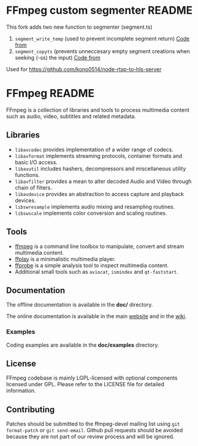 FFmpeg custom segmenter README
=============

This fork adds two new function to segmenter (segment.ts)
1. `segment_write_temp` (used to prevent incomplete segment return)
[Code from](https://mediabrowser.github.io/embytools/ffmpeg-2019_04_09.tar.gz)
2. `segment_copyts` (prevents unneccesary empty segment creations when seeking (-ss) the input)
[Code from](https://github.com/Diagonactic/plex-new-transcoder/blob/3cf85fd34bfa94f679ca934ebf9e2a31ff0bb0eb/plex-ffmpeg-source/NewPlexTranscoder/libavformat/segment.c)

Used for https://github.com/kono0514/node-rtsp-to-hls-server

FFmpeg README
=============

FFmpeg is a collection of libraries and tools to process multimedia content
such as audio, video, subtitles and related metadata.

## Libraries

* `libavcodec` provides implementation of a wider range of codecs.
* `libavformat` implements streaming protocols, container formats and basic I/O access.
* `libavutil` includes hashers, decompressors and miscellaneous utility functions.
* `libavfilter` provides a mean to alter decoded Audio and Video through chain of filters.
* `libavdevice` provides an abstraction to access capture and playback devices.
* `libswresample` implements audio mixing and resampling routines.
* `libswscale` implements color conversion and scaling routines.

## Tools

* [ffmpeg](https://ffmpeg.org/ffmpeg.html) is a command line toolbox to
  manipulate, convert and stream multimedia content.
* [ffplay](https://ffmpeg.org/ffplay.html) is a minimalistic multimedia player.
* [ffprobe](https://ffmpeg.org/ffprobe.html) is a simple analysis tool to inspect
  multimedia content.
* Additional small tools such as `aviocat`, `ismindex` and `qt-faststart`.

## Documentation

The offline documentation is available in the **doc/** directory.

The online documentation is available in the main [website](https://ffmpeg.org)
and in the [wiki](https://trac.ffmpeg.org).

### Examples

Coding examples are available in the **doc/examples** directory.

## License

FFmpeg codebase is mainly LGPL-licensed with optional components licensed under
GPL. Please refer to the LICENSE file for detailed information.

## Contributing

Patches should be submitted to the ffmpeg-devel mailing list using
`git format-patch` or `git send-email`. Github pull requests should be
avoided because they are not part of our review process and will be ignored.
